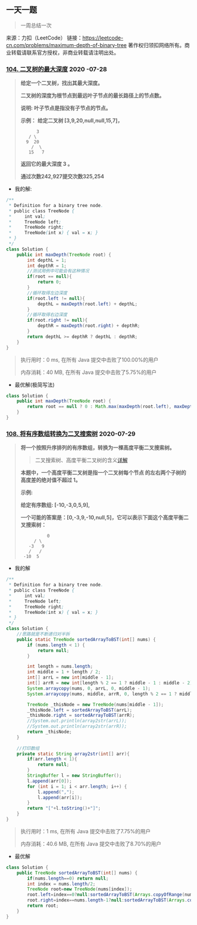 ## 一天一题

> 一周总结一次

来源：力扣（LeetCode）
链接：https://leetcode-cn.com/problems/maximum-depth-of-binary-tree
著作权归领扣网络所有。商业转载请联系官方授权，非商业转载请注明出处。



### [104. 二叉树的最大深度](https://leetcode-cn.com/problems/maximum-depth-of-binary-tree/)    2020 -07-28 

> **给定一个二叉树，找出其最大深度。**
>
> **二叉树的深度为根节点到最远叶子节点的最长路径上的节点数。**
>
> **说明: 叶子节点是指没有子节点的节点。**
>
> **示例：**
> **给定二叉树 [3,9,20,null,null,15,7]，**
>
> ```shell
> 		3
>    / \
>   9  20
>     /  \
>    15   7
> ```
>
> **返回它的最大深度 3 。**
>
> **通过次数242,927提交次数325,254**

- 我的解:

```java
/**
 * Definition for a binary tree node.
 * public class TreeNode {
 *     int val;
 *     TreeNode left;
 *     TreeNode right;
 *     TreeNode(int x) { val = x; }
 * }
 */
class Solution {
    public int maxDepth(TreeNode root) {
        int depthL = 1;
        int depthR = 1;
        //测试用例中可能会有这种情况
        if(root == null){
            return 0;
        }
        //循环取得左边深度
        if(root.left != null){
            depthL = maxDepth(root.left) + depthL;
        }
        //循环取得右边深度
        if(root.right != null){
            depthR = maxDepth(root.right) + depthR;
        }
        return depthL >= depthR ? depthL : depthR;
    }
}
```

> 执行用时：0 ms, 在所有 Java 提交中击败了100.00%的用户
>
> 内存消耗：40 MB, 在所有 Java 提交中击败了5.75%的用户

- 最优解(极简写法)

```java
class Solution {
    public int maxDepth(TreeNode root) {
        return root == null ? 0 : Math.max(maxDepth(root.left), maxDepth(root.right)) + 1;
    }
}
```



### [108. 将有序数组转换为二叉搜索树](https://leetcode-cn.com/problems/convert-sorted-array-to-binary-search-tree/) 2020-07-29

> **将一个按照升序排列的有序数组，转换为一棵高度平衡二叉搜索树。**
>
> > 二叉搜索树、高度平衡二叉树的含义[详解](https://blog.csdn.net/tanrui519521/article/details/80935348)
>
> **本题中，一个高度平衡二叉树是指一个二叉树每个节点 的左右两个子树的高度差的绝对值不超过 1。**
>
> **示例:**
>
> **给定有序数组: [-10,-3,0,5,9],**
>
> **一个可能的答案是：[0,-3,9,-10,null,5]，它可以表示下面这个高度平衡二叉搜索树：**
>
>      			0
>          / \
>        -3   9
>        /   /
>      -10  5

- 我的解

```java
/**
 * Definition for a binary tree node.
 * public class TreeNode {
 *     int val;
 *     TreeNode left;
 *     TreeNode right;
 *     TreeNode(int x) { val = x; }
 * }
 */
class Solution {
  	//思路就是不断递归对半拆
    public static TreeNode sortedArrayToBST(int[] nums) {
        if (nums.length < 1) {
            return null;
        }

      	int length = nums.length;
        int middle = 1 + length / 2;
        int[] arrL = new int[middle - 1];
        int[] arrR = new int[length % 2 == 1 ? middle - 1 : middle - 2];
        System.arraycopy(nums, 0, arrL, 0, middle - 1);
        System.arraycopy(nums, middle, arrR, 0, length % 2 == 1 ? middle - 1 : middle - 2);

        TreeNode _thisNode = new TreeNode(nums[middle - 1]);
        _thisNode.left = sortedArrayToBST(arrL);
        _thisNode.right = sortedArrayToBST(arrR);
        //System.out.println(array2str(arrL));
        //System.out.println(array2str(arrR));
        return _thisNode;
    }
  	
  	//打印数组
  	private static String array2str(int[] arr){
        if(arr.length < 1){
            return null;
        }
        StringBuffer l = new StringBuffer();
        l.append(arr[0]);
        for (int i = 1; i < arr.length; i++) {
            l.append(",");
            l.append(arr[i]);
        }
        return "["+l.toString()+"]";
    }
}
```

> 执行用时：1 ms, 在所有 Java 提交中击败了7.75%的用户
>
> 内存消耗：40.6 MB, 在所有 Java 提交中击败了8.70%的用户

- 最优解

```java
class Solution {
    public TreeNode sortedArrayToBST(int[] nums) {
        if(nums.length==0) return null;
        int index = nums.length/2;
        TreeNode root=new TreeNode(nums[index]);
        root.left=index==0?null:sortedArrayToBST(Arrays.copyOfRange(nums,0,index));
        root.right=index==nums.length-1?null:sortedArrayToBST(Arrays.copyOfRange(nums,index+1,nums.length));
        return root;
    }
}
```

